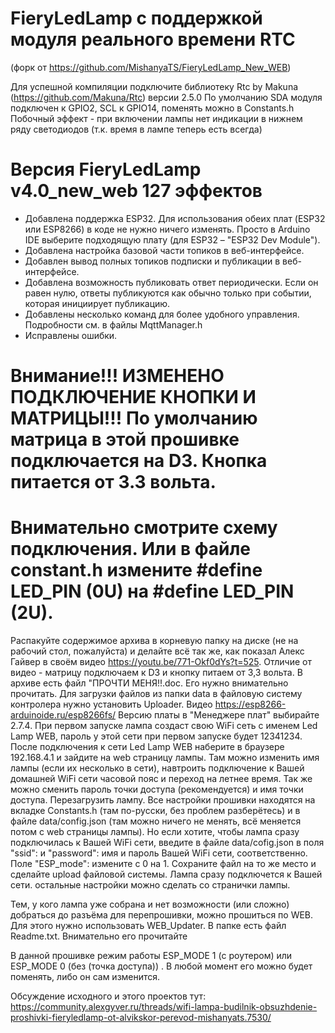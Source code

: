 # FieryLedLamp с поддержкой модуля реального времени RTC
(форк от https://github.com/MishanyaTS/FieryLedLamp_New_WEB)

Для успешной компиляции подключите библиотеку Rtc by Makuna (https://github.com/Makuna/Rtc) версии 2.5.0
По умолчанию SDA модуля подключен к GPIO2, SCL к GPIO14, поменять можно в Constants.h
Побочный эффект - при включении лампы нет индикации в нижнем ряду светодиодов (т.к. время в лампе теперь есть всегда)

# Версия FieryLedLamp v4.0_new_web 127 эффектов
- Добавлена ​​поддержка ESP32. Для использования обеих плат (ESP32 или ESP8266) в коде не нужно ничего изменять. Просто в Arduino IDE выберите подходящую плату (для ESP32 – "ESP32 Dev Module").
- Добавлена ​​настройка базовой части топиков в веб-интерфейсе.
- Добавлен вывод полных топиков подписки и публикации в веб-интерфейсе.
- Добавлена ​​возможность публиковать ответ периодически. Если он равен нулю, ответы публикуются как обычно только при событии, которая инициирует публикацию.
- Добавлены несколько команд для более удобного управления. Подробности см. в файлы MqttManager.h
- Исправлены ошибки.

# Внимание!!! ИЗМЕНЕНО ПОДКЛЮЧЕНИЕ КНОПКИ И МАТРИЦЫ!!! По умолчанию матрица в этой прошивке подключается на D3. Кнопка питается от 3.3 вольта.
# Внимательно смотрите схему подключения. Или в файле constant.h измените #define LED_PIN (0U) на #define LED_PIN (2U).

Распакуйте содержимое архива в корневую папку на диске (не на рабочий стол, пожалуйста)
и делайте всё так же, как показал Алекс Гайвер в своём видео https://youtu.be/771-Okf0dYs?t=525. Отличие от видео - матрицу подключаем к D3 и кнопку питаем от 3,3 вольта.
В архиве есть файл "ПРОЧТИ МЕНЯ!!.doc. Его нужно внимательно прочитать. Для загрузки файлов из папки data в файловую систему контролера нужно установить Uploader. Видео https://esp8266-arduinoide.ru/esp8266fs/
Версию платы в "Менеджере плат" выбирайте 2.7.4. При первом запуске лампа создаст свою WiFi сеть с именем Led Lamp WEB, пароль у этой сети при первом запуске будет 12341234. После подключения к сети Led Lamp WEB наберите в браузере 192.168.4.1 и зайдите на web страницу лампы. Там можно изменить имя лампы (если их несколько в сети), навтроить подключение к Вашей домашней WiFi сети часовой пояс и переход на летнее время. Так же можно сменить пароль точки доступа (рекомендуется) и имя точки доступа. Перезагрузить лампу.
Все настройки прошивки находятся на вкладке Constants.h (там по-русски, без проблем разберётесь) и в файле data/config.json (там можно ничего не менять, всё меняется потом с web страницы лампы). Но если хотите, чтобы лампа сразу подключилась к Вашей WiFi сети, введите в файле data/cofig.json в поля "ssid": и "password": имя и пароль Вашей WiFi сети, соответственно. Поле "ESP_mode": измените с 0 на 1. Сохраните файл на то же место и сделайте upload файловой системы. Лампа сразу подключется к Вашей сети. остальные настройки можно сделать со странички лампы.

Тем, у кого лампа уже собрана и нет возможности (или сложно) добраться до разъёма для перепрошивки, можно прошиться по WEB. Для этого нужно использовать WEB_Updater.  В папке есть файл Readme.txt. Внимательно его прочитайте

В данной прошивке режим работы ESP_MODE 1 (с роутером) или ESP_MODE 0 (без (точка доступа)) .
В любой момент его можно будет поменять, либо он сам изменится.

Обсуждение исходного и этого проектов тут: https://community.alexgyver.ru/threads/wifi-lampa-budilnik-obsuzhdenie-proshivki-fieryledlamp-ot-alvikskor-perevod-mishanyats.7530/
